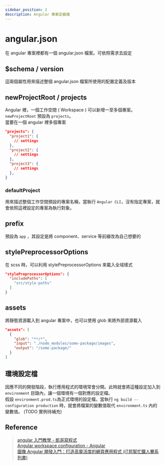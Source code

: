 ```yaml
---
sidebar_position: 2
description: Angular 專案定義檔
---
```


# angular.json

在 angular 專案裡都有一個 angular.json 檔案。可依照需求去設定

## $schema / version

這兩個屬性用來描述整個 angular.json 檔案所使用的配置定義及版本

## newProjectRoot / projects

Angular 裡，一個工作空間 ( Workspace ) 可以新增一至多個專案。<br />
`newProjectRoot` 預設為 `projects`。<br />
當要在一個 angular 裡多個專案

```json
"projects": {
  "project1": {
    // settings
  },
  "project2": {
    // settings
  },
  "project3": {
    // settings
  },
}
```

### defaultProject

用來描述整個工作空間預設的專案名稱，當執行 `Angular CLI`，沒有指定專案，就會依照這裡設定的專案為執行對象。

## prefix

預設為 `app` ，其設定是將 component、service 等前綴改為自己想要的

## stylePreprocessorOptions

在 scss 時，可以利用 stylePreprocessorOptions 來載入全域樣式

```json
"stylePreprocessorOptions": {
  "includePaths": [
    "src/style-paths"
  ]
}
```

## assets

將靜態資源載入到 angular 專案中，也可以使用 glob 來將外部資源載入

```json
"assets": [
  {
    "glob": "**/*",
    "input": "./node_modules/some-package/images",
    "output": "/some-package/"
  }
]
```

## 環境設定檔

因應不同的開發階段，執行應用程式的環境常會分開。此時就會將這種設定加入到 `environment` 目錄內，讓一個環境有一個對應的設定檔。<br />
假設 `environment.prod.ts`為正式環境的設定檔，當執行 `ng build --configuration production` 時，就會將檔案的變數值取代 `environment.ts` 內的變數值。
(TODO 實例待補充)

## Reference

> [angular 入門教學 - 凱哥寫程式](https://www.youtube.com/playlist?list=PLneJIGUTIItu6QrNxEBAUgTXZaHIpO8D9) <br />
> [Angular workspace configuration - Angular](https://angular.io/guide/workspace-config) <br />
> [圖像 Angular 開發入門：打造高靈活度的網頁應用程式 (iT邦幫忙鐵人賽系列書)](https://www.tenlong.com.tw/products/9789864349821)
